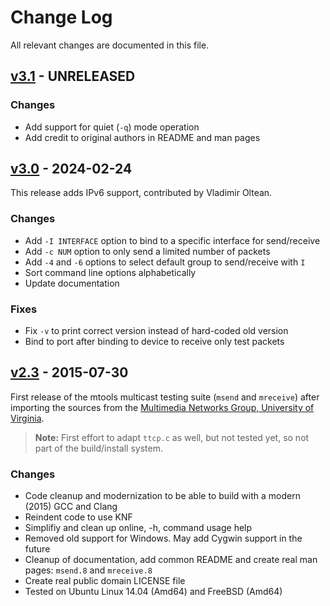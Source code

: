 Change Log
==========

All relevant changes are documented in this file.


[v3.1][] - UNRELEASED
---------------------

### Changes
- Add support for quiet (`-q`) mode operation
- Add credit to original authors in README and man pages


[v3.0][] - 2024-02-24
---------------------

This release adds IPv6 support, contributed by Vladimir Oltean.

### Changes

- Add `-I INTERFACE` option to bind to a specific interface for send/receive
- Add `-c NUM` option to only send a limited number of packets
- Add `-4` and `-6` options to select default group to send/receive with `I`
- Sort command line options alphabetically
- Update documentation

### Fixes

- Fix `-v` to print correct version instead of hard-coded old version
- Bind to port after binding to device to receive only test packets


[v2.3][] - 2015-07-30
---------------------

First release of the mtools multicast testing suite (`msend` and `mreceive`)
after importing the sources from the [Multimedia Networks Group, University of
Virginia](http://www.cs.virginia.edu/~mngroup/software/).

> **Note:** First effort to adapt `ttcp.c` as well, but not tested yet,
> so not part of the build/install system.

### Changes

- Code cleanup and modernization to be able to build with a modern
  (2015) GCC and Clang
- Reindent code to use KNF
- Simplifiy and clean up online, -h, command usage help
- Removed old support for Windows.  May add Cygwin support in the future
- Cleanup of documentation, add common README and create real man pages:
  `msend.8` and `mreceive.8`
- Create real public domain LICENSE file
- Tested on Ubuntu Linux 14.04 (Amd64) and FreeBSD (Amd64)


[v3.1]: https://github.com/troglobit/mtools/compare/v3.0...v3.1
[v3.0]: https://github.com/troglobit/mtools/compare/v2.3...v3.0
[v2.3]: https://github.com/troglobit/mtools/compare/v2.2...v2.3
[v2.2]: https://github.com/troglobit/mtools/compare/v2.1...v2.2
[v2.1]: https://github.com/troglobit/mtools/compare/v2.0...v2.1

